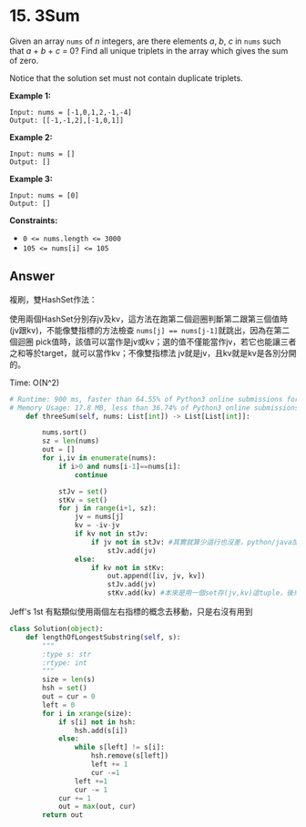 # 15. 3Sum

Given an array `nums` of *n* integers, are there elements *a*, *b*, *c* in `nums` such that *a* + *b* + *c* = 0? Find all unique triplets in the array which gives the sum of zero.

Notice that the solution set must not contain duplicate triplets.

**Example 1:**

```
Input: nums = [-1,0,1,2,-1,-4]
Output: [[-1,-1,2],[-1,0,1]]
```

**Example 2:**

```
Input: nums = []
Output: []
```

**Example 3:**

```
Input: nums = [0]
Output: []
```

**Constraints:**

- `0 <= nums.length <= 3000`
- `105 <= nums[i] <= 105`

## Answer

複刷，雙HashSet作法：

使用兩個HashSet分別存jv及kv，這方法在跑第二個迴圈判斷第二跟第三個值時(jv跟kv)，不能像雙指標的方法檢查 `nums[j] == nums[j-1]`就跳出，因為在第二個迴圈 pick值時，該值可以當作是jv或kv；選的值不僅能當作jv，若它也能讓三者之和等於target，就可以當作kv；不像雙指標法 jv就是jv，且kv就是kv是各別分開的。

Time: O(N^2)

```python
# Runtime: 900 ms, faster than 64.55% of Python3 online submissions for 3Sum.
# Memory Usage: 17.8 MB, less than 36.74% of Python3 online submissions for 3Sum.class Solution:
    def threeSum(self, nums: List[int]) -> List[List[int]]:

        nums.sort()
        sz = len(nums)
        out = []
        for i,iv in enumerate(nums):
            if i>0 and nums[i-1]==nums[i]:
                continue

            stJv = set()
            stKv = set()
            for j in range(i+1, sz):
                jv = nums[j]
                kv = -iv-jv
                if kv not in stJv:
                    if jv not in stJv: #其實就算少這行也沒差，python/java加重覆值進set都不會拋錯
                        stJv.add(jv)
                else:
                    if kv not in stKv:
                        out.append([iv, jv, kv])
                        stJv.add(jv)
                        stKv.add(kv) #本來是用一個set存(jv,kv)這tuple，後來才簡化成只存kv；因為iv已經固定，此時kv再固定會讓jv只有一種可能，因此只要判斷kv即可return out
```

Jeff's 1st 有點類似使用兩個左右指標的概念去移動，只是右沒有用到

```python
class Solution(object):
    def lengthOfLongestSubstring(self, s):
        """
        :type s: str
        :rtype: int
        """
        size = len(s)
        hsh = set()
        out = cur = 0
        left = 0
        for i in xrange(size):
            if s[i] not in hsh:
                hsh.add(s[i])
            else:
                while s[left] != s[i]:
                    hsh.remove(s[left])
                    left += 1
                    cur -=1
                left +=1
                cur -= 1
            cur += 1
            out = max(out, cur)
        return out
```